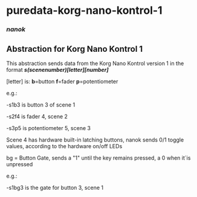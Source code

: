 # puredata-korg-nano-kontrol-1
### _nanok_

## Abstraction for Korg Nano Kontrol 1


This abstraction sends data from the Korg Nano Kontrol version 1 in the format **_s(scenenumber)[letter][number]_**

[letter] is: **b**=button **f**=fader **p**=potentiometer

e.g.:

-s1b3 is button 3 of scene 1

-s2f4 is fader 4, scene 2

-s3p5 is potentiometer 5, scene 3

Scene 4 has hardware built-in latching buttons, nanok sends 0/1 toggle values, according to the hardware on/off LEDs

bg = Button Gate, sends a "1" until the key remains pressed, a 0 when it´is unpressed

e.g.:

-s1bg3 is the gate for button 3, scene 1
